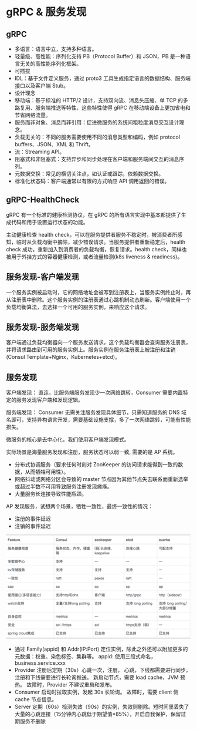 # gRPC & 服务发现

## gRPC

- 多语言：语言中立，支持多种语言。 
- 轻量级、高性能：序列化支持 PB（Protocol Buffer）和 JSON，PB 是一种语言无关的高性能序列化框架。 
- 可插拔 
- IDL：基于文件定义服务，通过 proto3 工具生成指定语言的数据结构、服务端接口以及客户端 Stub。 
- 设计理念 
- 移动端：基于标准的 HTTP/2 设计，支持双向流、消息头压缩、单 TCP 的多路复用、服务端推送等特性，这些特性使得 gRPC 在移动端设备上更加省电和节省网络流量。
- 服务而非对象、消息而非引用：促进微服务的系统间粗粒度消息交互设计理念。 
- 负载无关的：不同的服务需要使用不同的消息类型和编码，例如 protocol buffers、JSON、XML 和 Thrift。 
- 流：Streaming API。 
- 阻塞式和非阻塞式：支持异步和同步处理在客户端和服务端间交互的消息序列。 
- 元数据交换：常见的横切关注点，如认证或跟踪，依赖数据交换。 
- 标准化状态码：客户端通常以有限的方式响应 API 调用返回的错误。

## gRPC-HealthCheck

gRPC 有一个标准的健康检测协议，在 gRPC 的所有语言实现中基本都提供了生成代码和用于设置运行状态的功能。

主动健康检查 health check，可以在服务提供者服务不稳定时，被消费者所感知，临时从负载均衡中摘除，减少错误请求。当服务提供者重新稳定后，health check 成功，重新加入到消费者的负载均衡，恢复请求。health check，同样也被用于外挂方式的容器健康检测，或者流量检测(k8s liveness & readiness)。

## 服务发现-客户端发现

一个服务实例被启动时，它的网络地址会被写到注册表上，当服务实例终止时，再从注册表中删除。这个服务实例的注册表通过心跳机制动态刷新。客户端使用一个负载均衡算法，去选择一个可用的服务实例，来响应这个请求。

## 服务发现-服务端发现

客户端通过负载均衡器向一个服务发送请求，这个负载均衡器会查询服务注册表，并将请求路由到可用的服务实例上。服务实例在服务注册表上被注册和注销(Consul Template+Nginx，Kubernetes+etcd)。

## 服务发现

客户端发现： 直连，比服务端服务发现少一次网络跳转，Consumer 需要内置特定的服务发现客户端和发现逻辑。

服务端发现： Consumer 无需关注服务发现具体细节，只需知道服务的 DNS 域名即可，支持异构语言开发，需要基础设施支撑，多了一次网络跳转，可能有性能损失。 

微服务的核心是去中心化，我们使用客户端发现模式。

实际场景是海量服务发现和注册，服务状态可以弱一致, 需要的是 AP 系统。

- 分布式协调服务（要求任何时刻对 ZooKeeper 的访问请求能得到一致的数据，从而牺牲可用性）。 
- 网络抖动或网络分区会导致的 master 节点因为其他节点失去联系而重新选举或超过半数不可用导致服务注册发现瘫痪。 
- 大量服务长连接导致性能瓶颈。

AP 发现服务，试想两个场景，牺牲一致性，最终一致性的情况： 

- 注册的事件延迟 
- 注销的事件延迟

![](../images/Snipaste_2023-12-15_11-57-38.png)

- 通过 Family(appid) 和 Addr(IP:Port) 定位实例，除此之外还可以附加更多的元数据：权重、染色标签、集群等。    appid: 使用三段式命名，business.service.xxx 
- Provider  注册后定期（30s）心跳一次，注册， 心跳，下线都需要进行同步，注册和下线需要进行长轮询推送。    新启动节点，需要 load cache，JVM 预热。    故障时，Provider 不建议重启和发布。 
- Consumer 启动时拉取实例，发起 30s 长轮询。    故障时，需要 client 侧 cache 节点信息。
- Server 定期（60s）检测失效（90s）的实例，失效则剔除。短时间里丢失了大量的心跳连接（15分钟内心跳低于期望值*85%），开启自我保护，保留过期服务不删除
